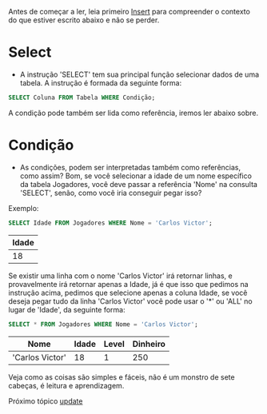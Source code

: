 Antes de começar a ler, leia primeiro [Insert](https://github.com/CarlinCV/sqlite-tutorial/blob/main/Extra/insert.md) para compreender o contexto do que estiver escrito abaixo e não se perder.

# Select
- A instrução 'SELECT' tem sua principal função selecionar dados de uma tabela. A instrução é formada da seguinte forma:
```sql
SELECT Coluna FROM Tabela WHERE Condição;
```
A condição pode também ser lida como referência, iremos ler abaixo sobre.

# Condição
- As condições, podem ser interpretadas também como referências, como assim? Bom, se você selecionar a idade de um nome específico da tabela Jogadores, você deve passar a referência 'Nome' na consulta 'SELECT', senão, como você iria conseguir pegar isso?

Exemplo:
```sql
SELECT Idade FROM Jogadores WHERE Nome = 'Carlos Victor';
```
| Idade |
|-------|
| 18    |

Se existir uma linha com o nome 'Carlos Victor' irá retornar linhas, e provavelmente irá retornar apenas a Idade, já é que isso que pedimos na instrução acima, pedimos que selecione apenas a coluna Idade, se você deseja pegar tudo da linha 'Carlos Victor' você pode usar o '\*' ou 'ALL' no lugar de 'Idade', da seguinte forma:
```sql
SELECT * FROM Jogadores WHERE Nome = 'Carlos Victor';
```
| Nome              | Idade | Level | Dinheiro  |
|-------------------|-------|-------|-----------|
| 'Carlos Victor'   | 18    | 1     | 250       |

Veja como as coisas são simples e fáceis, não é um monstro de sete cabeças, é leitura e aprendizagem.

Próximo tópico [update](https://github.com/CarlinCV/sqlite-tutorial/blob/main/Extra/update.md)